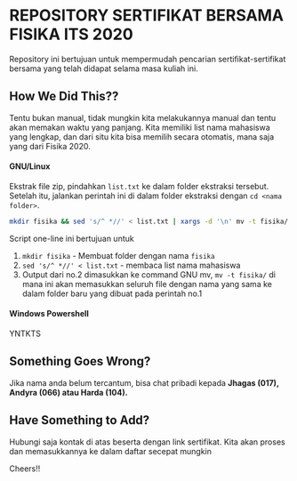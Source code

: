 # REPOSITORY SERTIFIKAT BERSAMA FISIKA ITS 2020

Repository ini bertujuan untuk mempermudah pencarian sertifikat-sertifikat
bersama yang telah didapat selama masa kuliah ini.

## How We Did This??

Tentu bukan manual, tidak mungkin kita melakukannya manual dan tentu akan
memakan waktu yang panjang. Kita memiliki list nama mahasiswa yang lengkap,
dan dari situ kita bisa memilih secara otomatis, mana saja yang dari Fisika
2020.

#### GNU/Linux

Ekstrak file zip, pindahkan `list.txt` ke dalam folder ekstraksi tersebut.
Setelah itu, jalankan perintah ini di dalam folder ekstraksi dengan `cd
<nama folder>`.

```bash
mkdir fisika && sed 's/^ *//' < list.txt | xargs -d '\n' mv -t fisika/
```

Script one-line ini bertujuan untuk
1. `mkdir fisika` - Membuat folder dengan nama `fisika`
2. `sed 's/^ *//' < list.txt` - membaca list nama mahasiswa
3. Output dari no.2 dimasukkan ke command GNU mv, `mv -t fisika/` di mana
   ini akan memasukkan seluruh file dengan nama yang sama ke dalam folder
   baru yang dibuat pada perintah no.1

#### Windows Powershell

YNTKTS

## Something Goes Wrong?

Jika nama anda belum tercantum, bisa chat pribadi kepada **Jhagas (017),
Andyra (066) atau Harda (104).**

## Have Something to Add?

Hubungi saja kontak di atas beserta dengan link sertifikat. Kita akan
proses dan memasukkannya ke dalam daftar secepat mungkin

Cheers!!
